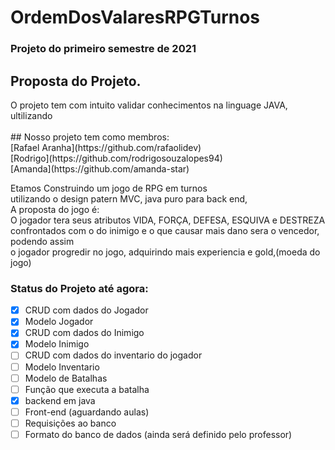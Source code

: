 # OrdemDosValaresRPGTurnos
### Projeto do primeiro semestre de 2021</br>

## Proposta do Projeto.</br>
<p>O projeto tem com intuito validar conhecimentos na linguage JAVA, ultilizando</br
conhecimento adquiridos em sala de aula.</p>
</br>
## Nosso projeto tem como membros:</br>
[Rafael Aranha](https://github.com/rafaolidev)</br>
[Rodrigo](https://github.com/rodrigosouzalopes94)</br>
[Amanda](https://github.com/amanda-star)</br>
<p>
  Etamos Construindo um jogo de RPG em turnos</br>
  utilizando o design patern MVC, java puro para back end, </br>
  A proposta do jogo é:</br>
  O jogador tera seus atributos VIDA, FORÇA, DEFESA, ESQUIVA e DESTREZA </br>
  confrontados com o do inimigo e o que causar mais dano sera o vencedor, podendo assim</br>
  o jogador progredir no jogo, adquirindo mais experiencia e gold,(moeda do jogo)</br>
  </p>
  
  ### Status do Projeto até agora:</br>
  
- [x] CRUD com dados do Jogador
- [x] Modelo Jogador
- [x] CRUD com dados do Inimigo
- [x] Modelo Inimigo
- [ ] CRUD com dados do inventario do jogador
- [ ] Modelo Inventario
- [ ] Modelo de Batalhas
- [ ] Função que executa a batalha
- [x] backend em java
- [ ] Front-end (aguardando aulas)
- [ ] Requisições ao banco
- [ ] Formato do banco de dados (ainda será definido pelo professor)
</br>
